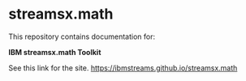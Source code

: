 # streamsx.math

This repository contains documentation for:

**IBM streamsx.math Toolkit**

See this link for the site. https://ibmstreams.github.io/streamsx.math
